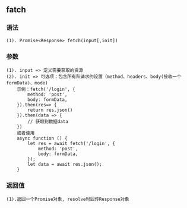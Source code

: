 ## fatch

### 语法

	(1). Promise<Response> fetch(input[,init])

### 参数

	(1). input => 定义需要获取的资源
	(2). init => 可选项：包含所有队请求的设置（method、headers、body(接收一个formData)、mode)
		示例：fetch('/login', {
			method: 'post',
			body: formData,
		}).then(res=> {
			return res.json()
		}).then(data => {
			// 获取到数据data
		})
		或者使用
		async function () {
			let res = await fetch('/login', {
	            method: 'post',
	            body: formData,
			});
			let data = await res.json();
		}

### 返回值

	(1).返回一个Promise对象, resolve时回传Response对象
